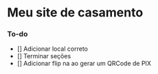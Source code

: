 # Meu site de casamento

### To-do

- [] Adicionar local correto
- [] Terminar seções
- [] Adicionar flip na ao gerar um QRCode de PIX